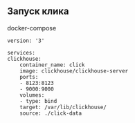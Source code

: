 ## Запуск клика


docker-compose

    version: '3'

    services:
    clickhouse:
        container_name: click
        image: clickhouse/clickhouse-server
        ports:
        - 8123:8123
        - 9000:9000
        volumes:
        - type: bind
        target: /var/lib/clickhouse/
        source: ./click-data



